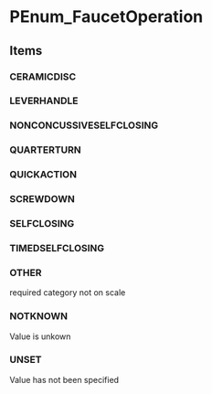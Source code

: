 # PEnum_FaucetOperation

## Items

### CERAMICDISC


### LEVERHANDLE


### NONCONCUSSIVESELFCLOSING


### QUARTERTURN


### QUICKACTION


### SCREWDOWN


### SELFCLOSING


### TIMEDSELFCLOSING


### OTHER
required category not on scale

### NOTKNOWN
Value is unkown

### UNSET
Value has not been specified
